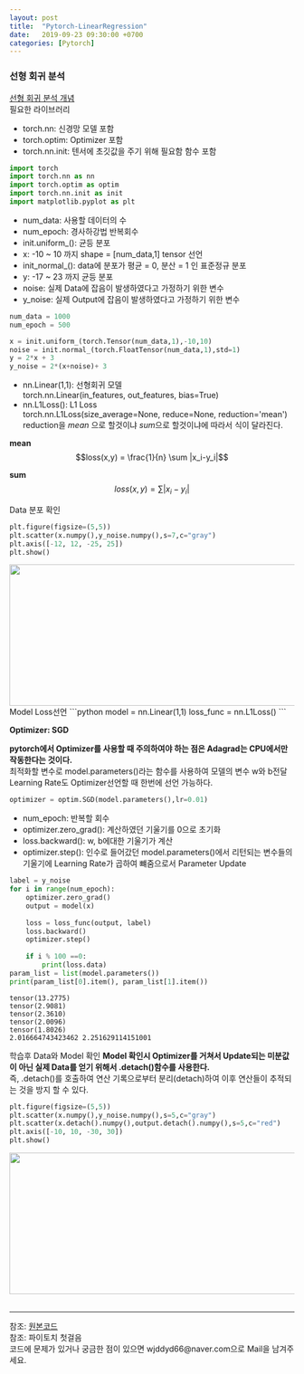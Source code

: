 ```yaml
---
layout: post
title:  "Pytorch-LinearRegression"
date:   2019-09-23 09:30:00 +0700
categories: [Pytorch]
---
```


<script type="text/javascript" src="https://cdn.mathjax.org/mathjax/latest/MathJax.js?config=TeX-AMS_HTML"></script>
### 선형 회귀 분석
<a href="https://wjddyd66.github.io/tensorflow/Tensorflow-Linear-Regression">선형 회귀 분석 개념</a><br>
필요한 라이브러리
- torch.nn: 신경망 모델 포함
- torch.optim: Optimizer 포함
- torch.nn.init: 텐서에 초깃값을 주기 위해 필요함 함수 포함

```python
import torch
import torch.nn as nn
import torch.optim as optim
import torch.nn.init as init
import matplotlib.pyplot as plt
```

- num_data: 사용할 데이터의 수
- num_epoch: 경사하강법 반복회수
- init.uniform_(): 균등 분포
- x: -10 ~ 10 까지 shape = [num_data,1] tensor 선언
- init_normal_(): data에 분포가 평균 = 0, 분산 = 1 인 표준정규 분포
- y: -17 ~ 23 까지 균등 분포
- noise: 실제 Data에 잡음이 발생하였다고 가정하기 위한 변수
- y_noise: 실제 Output에 잡음이 발생하였다고 가정하기 위한 변수

```python
num_data = 1000
num_epoch = 500

x = init.uniform_(torch.Tensor(num_data,1),-10,10)
noise = init.normal_(torch.FloatTensor(num_data,1),std=1)
y = 2*x + 3
y_noise = 2*(x+noise)+ 3
```

- nn.Linear(1,1): 선형회귀 모델  
torch.nn.Linear(in_features, out_features, bias=True)
- nn.L1Loss(): L1 Loss  
torch.nn.L1Loss(size_average=None, reduce=None, reduction='mean')
reduction을 *mean* 으로 할것이냐 *sum*으로 할것이냐에 따라서 식이 달라진다.  

**mean**
$$loss(x,y) = \frac{1}{n} \sum |x_i-y_i|$$


**sum**
$$loss(x,y) = \sum |x_i-y_i|$$

Data 분포 확인
```python
plt.figure(figsize=(5,5))
plt.scatter(x.numpy(),y_noise.numpy(),s=7,c="gray")
plt.axis([-12, 12, -25, 25])
plt.show()
```
<div><img src="https://raw.githubusercontent.com/wjddyd66/wjddyd66.github.io/master/static/img/AI/122.PNG" height="250" width="600" /></div>
Model Loss선언
```python
model = nn.Linear(1,1)
loss_func = nn.L1Loss()
```

**Optimizer: SGD**  


**pytorch에서 Optimizer를 사용할 때 주의하여야 하는 점은 Adagrad는 CPU에서만 작동한다는 것이다.**  
최적화할 변수로 model.parameters()라는 함수를 사용하여 모델의 변수 w와 b전달  
Learning Rate도 Optimizer선언할 때 한번에 선언 가능하다.
```python
optimizer = optim.SGD(model.parameters(),lr=0.01)
```
- num_epoch: 반복할 회수
- optimizer.zero_grad(): 계산하였던 기울기를 0으로 초기화
- loss.backward(): w, b에대한 기울기가 계산
- optimizer.step(): 인수로 들어갔던 model.parameters()에서 리턴되는 변수들의 기울기에 Learning Rate가 곱하여 뺴줌으로서 Parameter Update

```python
label = y_noise
for i in range(num_epoch):
    optimizer.zero_grad()
    output = model(x)
    
    loss = loss_func(output, label)
    loss.backward()
    optimizer.step()
    
    if i % 100 ==0:
        print(loss.data)
param_list = list(model.parameters())
print(param_list[0].item(), param_list[1].item())
```

```code
tensor(13.2775)
tensor(2.9081)
tensor(2.3610)
tensor(2.0096)
tensor(1.8026)
2.016664743423462 2.251629114151001
```

학습후 Data와 Model 확인
**Model 확인시 Optimizer를 거쳐서 Update되는 미분값이 아닌 실제 Data를 얻기 위해서 .detach()함수를 사용한다.**  
즉, .detach()를 호출하여 연산 기록으로부터 분리(detach)하여 이후 연산들이 추적되는 것을 방지 할 수 있다.

```python
plt.figure(figsize=(5,5))
plt.scatter(x.numpy(),y_noise.numpy(),s=5,c="gray")
plt.scatter(x.detach().numpy(),output.detach().numpy(),s=5,c="red")
plt.axis([-10, 10, -30, 30])
plt.show()
```
<div><img src="https://raw.githubusercontent.com/wjddyd66/wjddyd66.github.io/master/static/img/AI/123.PNG" height="250" width="600" /></div>
<br>

<hr>
참조: <a href="https://github.com/wjddyd66/Pytorch/blob/master/Linear.ipynb">원본코드</a> <br>
참조: 파이토치 첫걸음<br>
코드에 문제가 있거나 궁금한 점이 있으면 wjddyd66@naver.com으로  Mail을 남겨주세요.